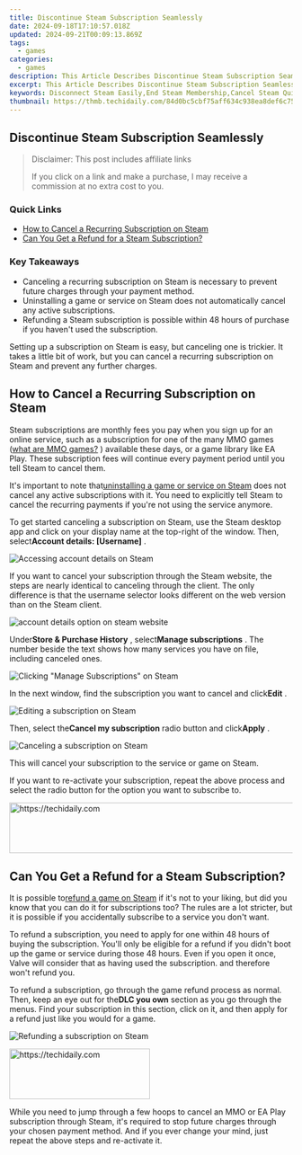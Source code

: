 ```yaml
---
title: Discontinue Steam Subscription Seamlessly
date: 2024-09-18T17:10:57.018Z
updated: 2024-09-21T00:09:13.869Z
tags:
  - games
categories:
  - games
description: This Article Describes Discontinue Steam Subscription Seamlessly
excerpt: This Article Describes Discontinue Steam Subscription Seamlessly
keywords: Disconnect Steam Easily,End Steam Membership,Cancel Steam Quickly,Unsubscribe Steam Now,Release From Steam Seamless,Quit Steam Subscription,Drop Steam Service
thumbnail: https://thmb.techidaily.com/84d0bc5cbf75aff634c938ea8def6c75418d8f0746613af42a2c779a9073e228.jpg
---
```


## Discontinue Steam Subscription Seamlessly

>  Disclaimer: This post includes affiliate links
>
>  If you click on a link and make a purchase, I may receive a commission at no extra cost to you.
>

### Quick Links

* [How to Cancel a Recurring Subscription on Steam](#how-to-cancel-a-recurring-subscription-on-steam)
* [Can You Get a Refund for a Steam Subscription?](#can-you-get-a-refund-for-a-steam-subscription)

### Key Takeaways

* Canceling a recurring subscription on Steam is necessary to prevent future charges through your payment method.
* Uninstalling a game or service on Steam does not automatically cancel any active subscriptions.
* Refunding a Steam subscription is possible within 48 hours of purchase if you haven't used the subscription.

 Setting up a subscription on Steam is easy, but canceling one is trickier. It takes a little bit of work, but you can cancel a recurring subscription on Steam and prevent any further charges.

## How to Cancel a Recurring Subscription on Steam

 Steam subscriptions are monthly fees you pay when you sign up for an online service, such as a subscription for one of the many MMO games ([what are MMO games?](https://www.makeuseof.com/what-are-mmo-games/) ) available these days, or a game library like EA Play. These subscription fees will continue every payment period until you tell Steam to cancel them.

 It's important to note that[uninstalling a game or service on Steam](https://www.makeuseof.com/how-to-uninstall-steam-games-reinstall/) does not cancel any active subscriptions with it. You need to explicitly tell Steam to cancel the recurring payments if you're not using the service anymore.

 To get started canceling a subscription on Steam, use the Steam desktop app and click on your display name at the top-right of the window. Then, select**Account details: \[Username\]** .

![Accessing account details on Steam](https://static1.makeuseofimages.com/wordpress/wp-content/uploads/2024/01/steam-cancel-subscription-details.jpg)

 If you want to cancel your subscription through the Steam website, the steps are nearly identical to canceling through the client. The only difference is that the username selector looks different on the web version than on the Steam client.

![account details option on steam website](https://static1.makeuseofimages.com/wordpress/wp-content/uploads/2024/01/steam-cancel-subscription-website.jpg)

 Under**Store & Purchase History** , select**Manage subscriptions** . The number beside the text shows how many services you have on file, including canceled ones.

![Clicking "Manage Subscriptions" on Steam](https://static1.makeuseofimages.com/wordpress/wp-content/uploads/2024/01/steam-cancel-subscription-manage.jpg)

 In the next window, find the subscription you want to cancel and click**Edit** .

![Editing a subscription on Steam](https://static1.makeuseofimages.com/wordpress/wp-content/uploads/2024/01/steam-cancel-subscription-edit.jpg)

 Then, select the**Cancel my subscription** radio button and click**Apply** .

![Canceling a subscription on Steam](https://static1.makeuseofimages.com/wordpress/wp-content/uploads/2024/01/steam-cancel-subscription-apply.jpg)

This will cancel your subscription to the service or game on Steam.

 If you want to re-activate your subscription, repeat the above process and select the radio button for the option you want to subscribe to.

<!-- affiliate ads begin -->
<a href="https://appsumo.8odi.net/c/5597632/2118325/7443" target="_top" id="2118325">
  <img src="//a.impactradius-go.com/display-ad/7443-2118325" border="0" alt="https://techidaily.com" width="728" height="90"/>
</a>
<img height="0" width="0" src="https://appsumo.8odi.net/i/5597632/2118325/7443" style="position:absolute;visibility:hidden;" border="0" />
<!-- affiliate ads end -->

## Can You Get a Refund for a Steam Subscription?

 It is possible to[refund a game on Steam](https://www.makeuseof.com/how-to-refund-a-game-on-steam/) if it's not to your liking, but did you know that you can do it for subscriptions too? The rules are a lot stricter, but it is possible if you accidentally subscribe to a service you don't want.

 To refund a subscription, you need to apply for one within 48 hours of buying the subscription. You'll only be eligible for a refund if you didn't boot up the game or service during those 48 hours. Even if you open it once, Valve will consider that as having used the subscription. and therefore won't refund you.

 To refund a subscription, go through the game refund process as normal. Then, keep an eye out for the**DLC you own** section as you go through the menus. Find your subscription in this section, click on it, and then apply for a refund just like you would for a game.

![Refunding a subscription on Steam](https://static1.makeuseofimages.com/wordpress/wp-content/uploads/2024/01/steam-cancel-subscription-refund-1.jpg)

<!-- affiliate ads begin -->
<a href="https://aligracehair.sjv.io/c/5597632/2135368/19272" target="_top" id="2135368">
  <img src="//a.impactradius-go.com/display-ad/19272-2135368" border="0" alt="https://techidaily.com" width="250" height="90"/>
</a>
<img height="0" width="0" src="https://aligracehair.sjv.io/i/5597632/2135368/19272" style="position:absolute;visibility:hidden;" border="0" />
<!-- affiliate ads end -->

 While you need to jump through a few hoops to cancel an MMO or EA Play subscription through Steam, it's required to stop future charges through your chosen payment method. And if you ever change your mind, just repeat the above steps and re-activate it.

<ins class="adsbygoogle"
     style="display:block"
     data-ad-format="autorelaxed"
     data-ad-client="ca-pub-7571918770474297"
     data-ad-slot="1223367746"></ins>

<ins class="adsbygoogle"
     style="display:block"
     data-ad-client="ca-pub-7571918770474297"
     data-ad-slot="8358498916"
     data-ad-format="auto"
     data-full-width-responsive="true"></ins>




